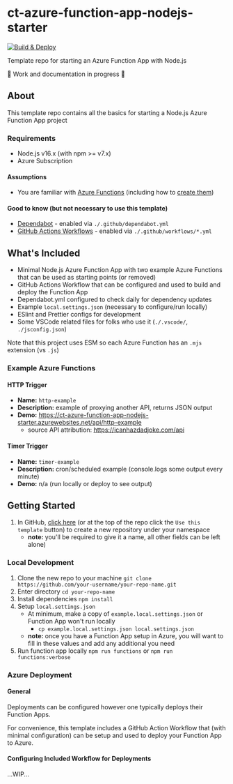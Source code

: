 # ct-azure-function-app-nodejs-starter

[![Build & Deploy](https://github.com/CU-CommunityApps/ct-azure-function-app-nodejs-starter/actions/workflows/build-and-deploy.yml/badge.svg)](https://github.com/CU-CommunityApps/ct-azure-function-app-nodejs-starter/actions/workflows/build-and-deploy.yml)

Template repo for starting an Azure Function App with Node.js

:construction: Work and documentation in progress :construction:

## About

This template repo contains all the basics for starting a Node.js Azure Function App project

### Requirements

- Node.js v16.x (with npm >= v7.x)
- Azure Subscription

#### Assumptions

- You are familiar with [Azure Functions](https://docs.microsoft.com/en-us/azure/azure-functions/functions-overview) (including how to [create them](https://docs.microsoft.com/en-us/azure/azure-functions/functions-get-started?pivots=programming-language-javascript))

#### Good to know (but not necessary to use this template)

- [Dependabot](https://docs.github.com/en/code-security/dependabot/dependabot-version-updates/about-dependabot-version-updates) - enabled via `./.github/dependabot.yml`
- [GitHub Actions Workflows](https://docs.github.com/en/actions/using-workflows/about-workflows) - enabled via `./.github/workflows/*.yml`

## What's Included

- Minimal Node.js Azure Function App with two example Azure Functions that can be used as starting points (or removed)
- GitHub Actions Workflow that can be configured and used to build and deploy the Function App
- Dependabot.yml configured to check daily for dependency updates
- Example `local.settings.json` (necessary to configure/run locally)
- ESlint and Prettier configs for development
- Some VSCode related files for folks who use it (`./.vscode/`, `./jsconfig.json`)

Note that this project uses ESM so each Azure Function has an `.mjs` extension (vs `.js`)

### Example Azure Functions

#### HTTP Trigger

- **Name:** `http-example`
- **Description:** example of proxying another API, returns JSON output
- **Demo:** <https://ct-azure-function-app-nodejs-starter.azurewebsites.net/api/http-example>
  - source API attribution: <https://icanhazdadjoke.com/api>

#### Timer Trigger

- **Name:** `timer-example`
- **Description:** cron/scheduled example (console.logs some output every minute)
- **Demo:** n/a (run locally or deploy to see output)

## Getting Started

1. In GitHub, [click here](https://github.com/CU-CommunityApps/ct-azure-function-app-nodejs-starter/generate) (or at the top of the repo click the `Use this template` button) to create a new repository under your namespace
    - **note:** you'll be required to give it a name, all other fields can be left alone)

### Local Development

1. Clone the new repo to your machine `git clone https://github.com/your-username/your-repo-name.git`
1. Enter directory `cd your-repo-name`
1. Install dependencies `npm install`
1. Setup `local.settings.json`
    - At minimum, make a copy of `example.local.settings.json` or Function App won't run locally
      - `cp example.local.settings.json local.settings.json`
    - **note:** once you have a Function App setup in Azure, you will want to fill in these values and add any additional you need
1. Run function app locally `npm run functions` or `npm run functions:verbose`

### Azure Deployment

#### General

Deployments can be configured however one typically deploys their Function Apps.

For convenience, this template includes a GitHub Action Workflow that (with minimal
configuration) can be setup and used to deploy your Function App to Azure.

#### Configuring Included Workflow for Deployments

...WIP...
